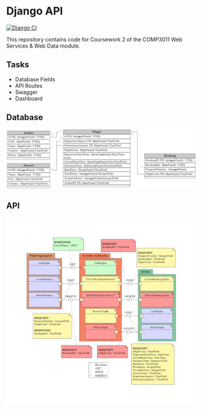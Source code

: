 # Django API

[![Django CI](https://github.com/omariosc/django-api/actions/workflows/django.yml/badge.svg?branch=master)](https://github.com/omariosc/django-api/actions/workflows/django.yml)

This repository contains code for Coursework 2 of the COMP3011 Web Services & Web Data module.

## Tasks

- Database Fields
- API Routes
- Swagger
- Dashboard

## Database

![Database](db.png)

## API

![API](api.png)
